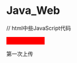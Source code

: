 # Java_Web
// html中些JavaScript代码

<title>Insert title here</title> <style type="text/css"> #box01{ background-color:red; width:100px; height:20px; } </style>
<div id="box01"></div>
<div id="box02"></div>
<script type="text/javascript" > document.getElementById('box02').style.width = '100px' ; document.getElementById('box02').style.height = '100px' ; document.getElementById('box02').style.background = 'green' ; </script>

 第一次上传